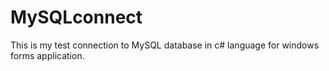 # MySQLconnect
This is my test connection to MySQL database in c# language for windows forms application.
